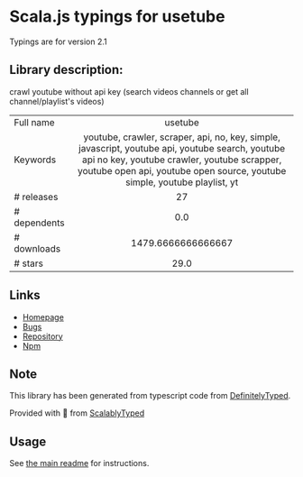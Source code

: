 
# Scala.js typings for usetube

Typings are for version 2.1

## Library description:
crawl youtube without api key (search videos channels or get all channel/playlist's videos)

|                    |                 |
| ------------------ | :-------------: |
| Full name          | usetube |
| Keywords           | youtube, crawler, scraper, api, no, key, simple, javascript, youtube api, youtube search, youtube api no key, youtube crawler, youtube scrapper, youtube open api, youtube open source, youtube simple, youtube playlist, yt |
| # releases         | 27 |
| # dependents       | 0.0 |
| # downloads        | 1479.6666666666667 |
| # stars            | 29.0 |

## Links
- [Homepage](https://github.com/valerebron/usetube#readme)
- [Bugs](https://github.com/valerebron/usetube/issues)
- [Repository](https://github.com/valerebron/usetube)
- [Npm](https://www.npmjs.com/package/usetube)
    


## Note
This library has been generated from typescript code from [DefinitelyTyped](https://definitelytyped.org).

Provided with :purple_heart: from [ScalablyTyped](https://github.com/oyvindberg/ScalablyTyped)

## Usage
See [the main readme](../../readme.md) for instructions.


